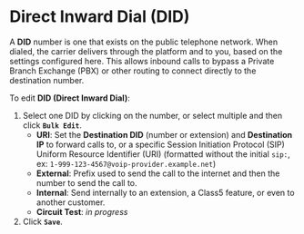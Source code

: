 # Direct Inward Dial (DID)
A **DID** number is one that exists on the public telephone network. When dialed, the carrier delivers through the platform and to you, based on the settings configured here. This allows inbound calls to bypass a Private Branch Exchange (PBX) or other routing to connect directly to the destination number. 

To edit **DID (Direct Inward Dial)**:

1. Select one DID by clicking on the number, or select multiple and then click **`Bulk Edit`**.
    + **URI**: Set the **Destination DID** (number or extension) and **Destination IP** to forward calls to, or a specific Session Initiation Protocol (SIP) Uniform Resource Identifier (URI)  (formatted without the initial `sip:`, ex: `1-999-123-4567@voip-provider.example.net`)
    + **External**: Prefix used to send the call to the internet and then the number to send the call to.
    + **Internal**: Send internally to an extension, a Class5 feature, or even to another customer.
    + **Circuit Test**: *in progress*
3. Click **`Save`**.
